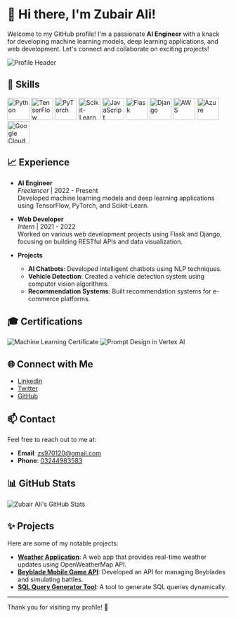 # 👋 Hi there, I'm Zubair Ali!

Welcome to my GitHub profile! I'm a passionate **AI Engineer** with a knack for developing machine learning models, deep learning applications, and web development. Let's connect and collaborate on exciting projects!

![Profile Header](https://via.placeholder.com/1200x300.png?text=Welcome+to+My+GitHub+Profile)

## 🚀 Skills

<p>
  <img src="https://img.icons8.com/color/48/000000/python.png" alt="Python" width="50" height="50"/>
  <img src="https://img.icons8.com/color/48/000000/tensorflow.png" alt="TensorFlow" width="50" height="50"/>
  <img src="https://img.icons8.com/color/48/000000/pytorch.png" alt="PyTorch" width="50" height="50"/>
  <img src="https://img.icons8.com/color/48/000000/scikit-learn.png" alt="Scikit-Learn" width="50" height="50"/>
  <img src="https://img.icons8.com/color/48/000000/javascript.png" alt="JavaScript" width="50" height="50"/>
  <img src="https://img.icons8.com/color/48/000000/flask.png" alt="Flask" width="50" height="50"/>
  <img src="https://img.icons8.com/color/48/000000/django.png" alt="Django" width="50" height="50"/>
  <img src="https://img.icons8.com/color/48/000000/aws.png" alt="AWS" width="50" height="50"/>
  <img src="https://img.icons8.com/color/48/000000/azure.png" alt="Azure" width="50" height="50"/>
  <img src="https://img.icons8.com/color/48/000000/google-cloud.png" alt="Google Cloud" width="50" height="50"/>
</p>

## 📈 Experience

- **AI Engineer**  
  *Freelancer* | 2022 - Present  
  Developed machine learning models and deep learning applications using TensorFlow, PyTorch, and Scikit-Learn.

- **Web Developer**  
  *Intern* | 2021 - 2022  
  Worked on various web development projects using Flask and Django, focusing on building RESTful APIs and data visualization.

- **Projects**  
  - **AI Chatbots**: Developed intelligent chatbots using NLP techniques.
  - **Vehicle Detection**: Created a vehicle detection system using computer vision algorithms.
  - **Recommendation Systems**: Built recommendation systems for e-commerce platforms.

## 🎓 Certifications

<p>
  <img src="https://img.shields.io/badge/Machine%20Learning%20Certificate-Simplilearn-brightgreen" alt="Machine Learning Certificate" />
  <img src="https://img.shields.io/badge/Prompt%20Design%20in%20Vertex%20AI-Google%20Cloud-blue" alt="Prompt Design in Vertex AI" />
</p>

## 🌐 Connect with Me

- [LinkedIn](https://www.linkedin.com/in/zubairali/)
- [Twitter](https://twitter.com/ZubairAli_)
- [GitHub](https://github.com/ZubairZubii)

## 📫 Contact

Feel free to reach out to me at:
- **Email**: [zs970120@gmail.com](mailto:zs970120@gmail.com)
- **Phone**: [03244983583](tel:03244983583)

## 📊 GitHub Stats

![Zubair Ali's GitHub Stats](https://github-readme-stats.vercel.app/api?username=ZubairZubii&show_icons=true&theme=radical)

## ✨ Projects

Here are some of my notable projects:

- **[Weather Application](https://github.com/ZubairZubii/weather-app)**: A web app that provides real-time weather updates using OpenWeatherMap API.
- **[Beyblade Mobile Game API](https://github.com/ZubairZubii/beyblade-api)**: Developed an API for managing Beyblades and simulating battles.
- **[SQL Query Generator Tool](https://github.com/ZubairZubii/sql-query-generator)**: A tool to generate SQL queries dynamically.

---

Thank you for visiting my profile! 🚀
